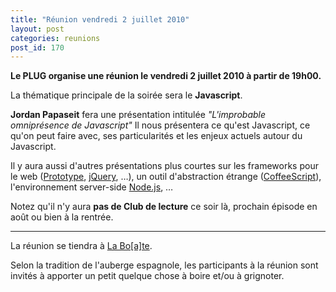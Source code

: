 ```yaml
---
title: "Réunion vendredi 2 juillet 2010"
layout: post
categories: reunions
post_id: 170
---
```

**Le PLUG organise une réunion le vendredi 2 juillet 2010 à partir de 19h00.**

La thématique principale de la soirée sera le **Javascript**.

**Jordan Papaseit** fera une présentation intitulée _"L'improbable omniprésence de Javascript"_
Il nous présentera ce qu'est Javascript, ce qu'on peut faire avec, ses particularités et les enjeux actuels autour du Javascript.

Il y aura aussi d'autres présentations plus courtes sur les frameworks pour le web ([Prototype](http://prototypejs.org), [jQuery](http://jquery.org), …), un outil d'abstraction étrange ([CoffeeScript](http://jashkenas.github.com/coffee-script/)), l'environnement server-side [Node.js](http://nodejs.org/), …

Notez qu'il n'y aura **pas de Club de lecture** ce soir là, prochain épisode en août ou bien à la rentrée.

----
La réunion se tiendra à [La Bo\[a\]te](http://laboate.com/).

Selon la tradition de l'auberge espagnole, les participants à la réunion sont invités à apporter un petit quelque chose à boire et/ou à grignoter.